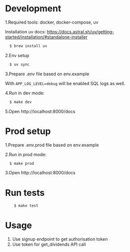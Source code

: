 # Development

1.Required tools: docker, docker-compose, uv

Installation uv docs: https://docs.astral.sh/uv/getting-started/installation/#standalone-installer
```bash
  $ brew install uv
```

2.Env setup

```bash
  $ uv sync
```

3.Prepare .env file based on env.example 

With `APP_LOG_LEVEL=debug` will be enabled SQL logs as well.

4.Run in dev mode:
```bash
  $ make dev
```

5.Open http://localhost:8000/docs

# Prod setup

1.Prepare .env.prod file based on env.example

2.Run in prod mode:
```bash
  $ make prod
```

3.Open http://localhost:8000/docs


# Run tests

```bash
    $ make test
```

# Usage

1. Use signup endpoint to get authorisation token
2. Use token for get_dividends API call
